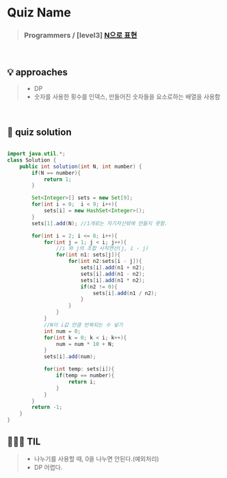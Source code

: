 # Quiz Name
> ### Programmers / [level3] <a href = "https://school.programmers.co.kr/learn/courses/30/lessons/42895#"> N으로 표현 </a>

<br>

## 💡 approaches
>  - DP
>  - 숫자를 사용한 횟수를 인덱스, 만들어진 숫자들을 요소로하는 배열을 사용함

<br>

## 🔑 quiz solution

```java

import java.util.*;
class Solution {
    public int solution(int N, int number) {
        if(N == number){
            return 1;
        }

        Set<Integer>[] sets = new Set[9];
        for(int i = 0;  i < 9; i++){
            sets[i] = new HashSet<Integer>();
        }
        sets[1].add(N); //1개로는 자기자신밖에 만들지 못함.

        for(int i = 2; i <= 8; i++){
            for(int j = 1; j < i; j++){
                //i 와 j의 조합 사칙연산(j, i - j)
                for(int n1: sets[j]){
                    for(int n2:sets[i - j]){
                        sets[i].add(n1 + n2);
                        sets[i].add(n1 - n2);
                        sets[i].add(n1 * n2);
                        if(n2 != 0){
                            sets[i].add(n1 / n2);
                        }
                    }
                }
            }
            //N이 i값 만큼 반복되는 수 넣기
            int num = 0;
            for(int k = 0; k < i; k++){
                num = num * 10 + N;
            }
            sets[i].add(num);

            for(int temp: sets[i]){
                if(temp == number){
                    return i;
                }
            }
        }
        return -1;
    }
}
```
## 👩🏻‍🏫 TIL
>  - 나누기를 사용할 때, 0을 나누면 안된다.(예외처리)
>  - DP 어렵다.
